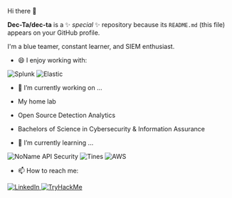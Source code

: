 Hi there 👋

**Dec-Ta/dec-ta** is a ✨ _special_ ✨ repository because its `README.md` (this file) appears on your GitHub profile.

I'm a blue teamer, constant learner, and SIEM enthusiast.

- 😄 I enjoy working with:
<div display="flex">
  <img src="https://img.shields.io/badge/splunk%3E-Green" alt="Splunk"/>
  <img src="https://img.shields.io/badge/Elastic-blue" alt="Elastic"/>
</div>

- 🔭 I’m currently working on ...
- My home lab 
- Open Source Detection Analytics
- Bachelors of Science in Cybersecurity & Information Assurance

- 🌱 I’m currently learning ...
<div display="flex">
  <img src="https://img.shields.io/badge/NoName-API_Security-black" alt="NoName API Security"/>
  <img src="https://img.shields.io/badge/Tines-Automation-purple" alt="Tines"/>
  <img src="https://img.shields.io/badge/AWS-Cloud-blue" alt="AWS"/>
</div>

- 📫 How to reach me: 
<div display="flex">
  <a href="https://www.linkedin.com/in/taylor-decicco/">
    <img src="https://img.shields.io/badge/linkedin-%230077B5.svg?style=for-the-badge&logo=linkedin&logoColor=white" alt="LinkedIn"/>
  </a>
  <a href="https://tryhackme.com/p/Decta013">
    <img src="https://img.shields.io/badge/TryHackMe-%230077B5.svg?style=for-the-badge&logo=tryhackme&logoColor=white" alt="TryHackMe"/>
  </a>
</div>
